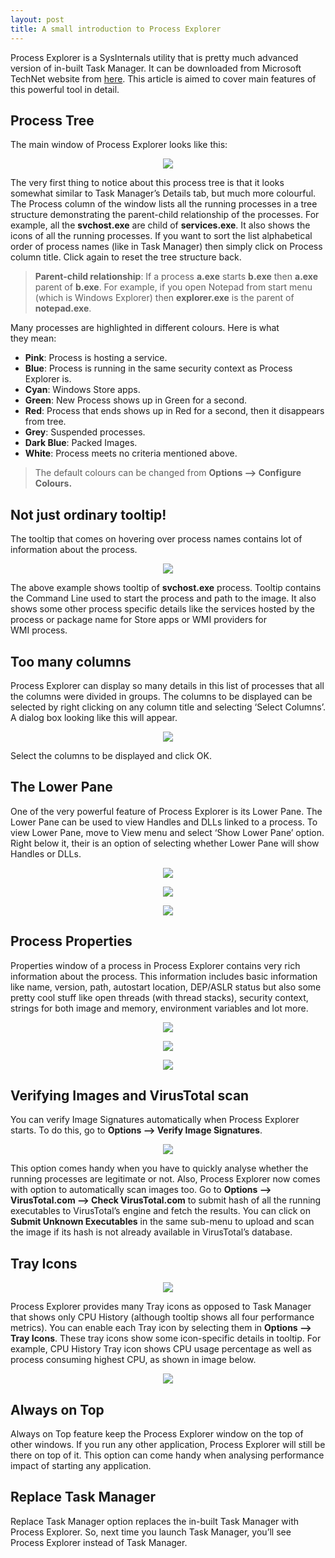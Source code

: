 ```yaml
---
layout: post
title: A small introduction to Process Explorer
---
```


Process Explorer is a SysInternals utility that is pretty much advanced version of in-built Task Manager. It can be downloaded from Microsoft TechNet website from [here](https://technet.microsoft.com/en-us/sysinternals/processexplorer). This article is aimed to cover main features of this powerful tool in detail.

## Process Tree

The main window of Process Explorer looks like this:

<p align="center"><img src="/img/blog/2019/procexp/0-VPrzVZ3yZtHiUNMd" /></p>

The very first thing to notice about this process tree is that it looks somewhat similar to Task Manager’s Details tab, but much more colourful. The Process column of the window lists all the running processes in a tree structure demonstrating the parent-child relationship of the processes. For example, all the **svchost.exe** are child of **services.exe**. It also shows the icons of all the running processes. If you want to sort the list alphabetical order of process names (like in Task Manager) then simply click on Process column title. Click again to reset the tree structure back.

> **Parent-child relationship**: If a process **a.exe** starts **b.exe** then **a.exe** parent of **b.exe**. For example, if you open Notepad from start menu (which is Windows Explorer) then **explorer.exe** is the parent of **notepad.exe**.

Many processes are highlighted in different colours. Here is what they mean:

- **Pink**: Process is hosting a service.
- **Blue**: Process is running in the same security context as Process Explorer is.
- **Cyan**: Windows Store apps.
- **Green**: New Process shows up in Green for a second.
- **Red**: Process that ends shows up in Red for a second, then it disappears from tree.
- **Grey**: Suspended processes.
- **Dark Blue**: Packed Images.
- **White**: Process meets no criteria mentioned above.

> The default colours can be changed from **Options –> Configure Colours.**

## Not just ordinary tooltip!

The tooltip that comes on hovering over process names contains lot of information about the process.

<p align="center"><img src="/img/blog/2019/procexp/1-57VRE-Qbfo-0DLVt-Bd69w.png" /></p>

The above example shows tooltip of **svchost.exe** process. Tooltip contains the Command Line used to start the process and path to the image. It also shows some other process specific details like the services hosted by the process or package name for Store apps or WMI providers for WMI process.

## Too many columns

Process Explorer can display so many details in this list of processes that all the columns were divided in groups. The columns to be displayed can be selected by right clicking on any column title and selecting ‘Select Columns’. A dialog box looking like this will appear.

<p align="center"><img src="/img/blog/2019/procexp/0-lbo4GaeEh4Vju112" /></p>

Select the columns to be displayed and click OK.

## The Lower Pane

One of the very powerful feature of Process Explorer is its Lower Pane. The Lower Pane can be used to view Handles and DLLs linked to a process. To view Lower Pane, move to View menu and select ‘Show Lower Pane’ option. Right below it, their is an option of selecting whether Lower Pane will show Handles or DLLs.

<p align="center"><img src="/img/blog/2019/procexp/1-nKa_0hoZbwvg5vBlKUaaDw.png" /></p>
<p align="center"><img src="/img/blog/2019/procexp/1-TWcEwQNN6tX9pJnVcEzl9Q.png" /></p>
<p align="center"><img src="/img/blog/2019/procexp/1-loVl-et4WpioXM0XZdqZgA.png" /></p>

## Process Properties

Properties window of a process in Process Explorer contains very rich information about the process. This information includes basic information like name, version, path, autostart location, DEP/ASLR status but also some pretty cool stuff like open threads (with thread stacks), security context, strings for both image and memory, environment variables and lot more.

<p align="center"><img src="/img/blog/2019/procexp/1-FnDV5v_ujwnL-8_n_xBfxg.png" /></p>
<p align="center"><img src="/img/blog/2019/procexp/1-5Q7frlnarYUKrbpa26Xsow.png" /></p>
<p align="center"><img src="/img/blog/2019/procexp/1-bM7xQNlUlAEz_Onv0ExXgw.png" /></p>

## Verifying Images and VirusTotal scan

You can verify Image Signatures automatically when Process Explorer starts. To do this, go to **Options –> Verify Image Signatures**.

<p align="center"><img src="/img/blog/2019/procexp/0-GESzYL6sfDixuK4L" /></p>

This option comes handy when you have to quickly analyse whether the running processes are legitimate or not. Also, Process Explorer now comes with option to automatically scan images too. Go to **Options –> VirusTotal.com –> Check VirusTotal.com** to submit hash of all the running executables to VirusTotal’s engine and fetch the results. You can click on **Submit Unknown Executables** in the same sub-menu to upload and scan the image if its hash is not already available in VirusTotal’s database.

## Tray Icons

<p align="center"><img src="/img/blog/2019/procexp/0-ep-f_MgzNSlhhPxP" /></p>

Process Explorer provides many Tray icons as opposed to Task Manager that shows only CPU History (although tooltip shows all four performance metrics). You can enable each Tray icon by selecting them in **Options –> Tray Icons**. These tray icons show some icon-specific details in tooltip. For example, CPU History Tray icon shows CPU usage percentage as well as process consuming highest CPU, as shown in image below.

<p align="center"><img src="/img/blog/2019/procexp/0-n6z7y82IQKqNbZRo" /></p>

## Always on Top

Always on Top feature keep the Process Explorer window on the top of other windows. If you run any other application, Process Explorer will still be there on top of it. This option can come handy when analysing performance impact of starting any application.

## Replace Task Manager

Replace Task Manager option replaces the in-built Task Manager with Process Explorer. So, next time you launch Task Manager, you’ll see Process Explorer instead of Task Manager.
